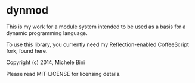 dynmod
======

This is my work for a module system intended to be used as a basis for a dynamic programming language.

To use this library, you currently need my Reflection-enabled CoffeeScript fork, found here.

Copyright (c) 2014, Michele Bini

Please read MIT-LICENSE for licensing details.
